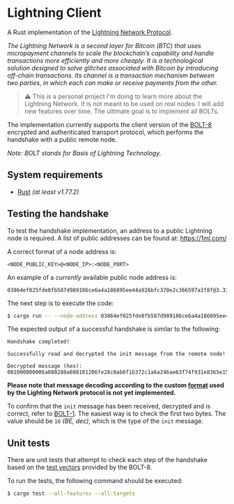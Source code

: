 # Lightning Client

A Rust implementation of the [Lightning Network Protocol][0].

_The Lightning Network is a second layer for Bitcoin (BTC) that uses micropayment channels to scale the blockchain’s capability and handle transactions more efficiently and more cheaply. It is a technological solution designed to solve glitches associated with Bitcoin by introducing off-chain transactions. Its channel is a transaction mechanism between two parties, in which each can make or receive payments from the other._

> ⚠️ This is a personal project I'm doing to learn more about the Lightning Network. It is not meant to be used on real nodes. I will add new features over time. The ultimate goal is to implement all BOLTs.

The implementation currently supports the client version of the [BOLT-8][1] encrypted and authenticated transport protocol, which performs the handshake with a public remote node.

_Note: BOLT stands for Basis of Lightning Technology._

## System requirements

- [Rust][4] _(at least v1.77.2)_

## Testing the handshake

To test the handshake implementation, an address to a public Lightning node is required. A list of public addresses can be found at: https://1ml.com/

A correct format of a node address is:

```text
<NODE_PUBLIC_KEY>@<NODE_IP>:<NODE_PORT>
```

An example of a _currently_ available public node address is:

```text
03864ef025fde8fb587d989186ce6a4a186895ee44a926bfc370e2c366597a3f8f@3.33.236.230:9735
```

The next step is to execute the code:

```sh
$ cargo run -- --node-address 03864ef025fde8fb587d989186ce6a4a186895ee44a926bfc370e2c366597a3f8f@3.33.236.230:9735
```

The expected output of a successful handshake is similar to the following:

```text
Handshake completed!

Successfully read and decrypted the init message from the remote node!

Decrypted message (hex): 001000000006a088288a698101206fe28c0ab6f1b372c1a6a246ae63f74f931e8365e15a089c68d6190000000000
```

**Please note that message decoding according to the custom [format][5] used by the Lighting Network protocol is not yet implemented.**

To confirm that the `init` message has been received, decrypted and is correct, refer to [BOLT-1][2]. The easiest way is to check the first two bytes. The value should be `16` _(BE, dec)_, which is the type of the `init` message.


## Unit tests

There are unit tests that attempt to check each step of the handshake based on the [test vectors][3] provided by the BOLT-8.

To run the tests, the following command should be executed:

```sh
$ cargo test --all-features --all-targets
```

[0]: https://github.com/lightning/bolts/blob/master/00-introduction.md
[1]: https://github.com/lightning/bolts/blob/master/08-transport.md
[2]: https://github.com/lightning/bolts/blob/master/01-messaging.md#the-init-message
[3]: https://github.com/lightning/bolts/blob/master/08-transport.md#appendix-a-transport-test-vectors
[4]: https://www.rust-lang.org/
[5]: https://github.com/lightning/bolts/blob/master/01-messaging.md